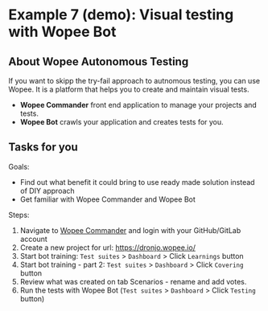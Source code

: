 # Example 7 (demo): Visual testing with Wopee Bot

## About Wopee Autonomous Testing

If you want to skipp the try-fail approach to autnomous testing, you can use Wopee.
It is a platform that helps you to create and maintain visual tests.

- **Wopee Commander** front end application to manage your projects and tests.
- **Wopee Bot** crawls your application and creates tests for you.

## Tasks for you

Goals:

- Find out what benefit it could bring to use ready made solution instead of DIY
  approach
- Get familiar with Wopee Commander and Wopee Bot

Steps:

1. Navigate to [Wopee Commander](https://cmd.wopee.io/) and login with your
   GitHub/GitLab account
2. Create a new project for url: https://dronjo.wopee.io/
3. Start bot training: `Test suites` > `Dashboard` > Click `Learnings` button
4. Start bot training - part 2: `Test suites` > `Dashboard` > Click `Covering` button
5. Review what was created on tab Scenarios - rename and add votes.
6. Run the tests with Wopee Bot (`Test suites` > `Dashboard` > Click `Testing` button)
